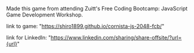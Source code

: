 Made this game from attending Zuitt's Free Coding Bootcamp: JavaScript Game Development Workshop.

link to game:
"https://shiro1899.github.io/cornista-js-2048-fcb/"


link for LinkedIn:
"https://www.linkedin.com/sharing/share-offsite/?url={url}"
